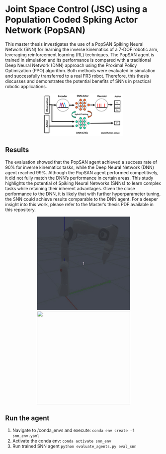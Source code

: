 # Joint Space Control (JSC) using a Population Coded Spking Actor Network (PopSAN)

This master thesis investigates the use of a PopSAN Spiking Neural Network (SNN) for learning the inverse kinematics of a 7-DOF robotic arm, leveraging reinforcement learning (RL) techniques. The PopSAN agent is trained in simulation and its performance is compared with a traditional Deep Neural Network (DNN) approach using the Proximal Policy Optimization (PPO) algorithm. 
Both methods were evaluated in simulation and successfully transferred to a real FR3 robot. Therefore, this thesis discusses and demonstrates the potential benefits of SNNs in practical robotic applications.

<div align="center">
 <img src="assets/popsan_setup.png" style="width: 50%;"/>
</div>

## Results

The evaluation showed that the PopSAN agent achieved a success rate of 90% for inverse kinematics tasks, while the Deep Neural Network (DNN) agent reached 99%. 
Although the PopSAN agent performed competitively, it did not fully match the DNN’s performance in certain areas. This study highlights the potential of Spiking Neural Networks (SNNs) to learn complex tasks while retaining their inherent advantages. Given the close performance to the DNN, it is likely that with further hyperparameter tuning, the SNN could achieve results comparable to the DNN agent. For a deeper insight into this work, please refer to the Master’s thesis PDF available in this repository.

<div align="center">
  <img src="assets/snn_agent_demo.gif" width="300" height="300" />
  <img src="assets/snn_agent_sim2real_demo.gif" width="300" height="300" />
</div>


## Run the agent

1. Navigate to /conda_envs and execute: ```conda env create -f snn_env.yaml```
2. Activate the conda env: ```conda activate snn_env```
3. Run trained SNN agent ```python evaluate_agents.py eval_snn```




